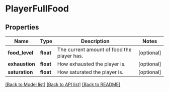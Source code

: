 # PlayerFullFood

## Properties
Name | Type | Description | Notes
------------ | ------------- | ------------- | -------------
**food_level** | **float** | The current amount of food the player has. | [optional] 
**exhaustion** | **float** | How exhausted the player is. | [optional] 
**saturation** | **float** | How saturated the player is. | [optional] 

[[Back to Model list]](../README.md#documentation-for-models) [[Back to API list]](../README.md#documentation-for-api-endpoints) [[Back to README]](../README.md)


